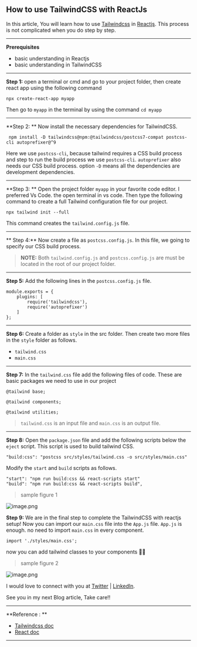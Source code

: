 ## How to use TailwindCSS with ReactJs

In this article, You will learn how to use [Tailwindcss](https://tailwindcss.com/) in [Reactjs](https://reactjs.org/). This process is not complicated when you do step by step.

_____

**Prerequisites**
- basic understanding in Reactjs
- basic understanding in TailwindCSS

_____

**Step 1:**
         open a terminal or cmd and go to your project folder, then create react app using the following command

```
npx create-react-app myapp 
``` 

Then go to ```myapp``` in the terminal by using the command  ``` cd myapp ``` 

_____ 

**Step 2: **
       Now install the necessary dependencies for TailwindCSS.

```
 npm install -D tailwindcss@npm:@tailwindcss/postcss7-compat postcss-cli autoprefixer@^9
```

Here we use `postcss-cli`, because tailwind requires a CSS build process and step to run the build process we use `postcss-cli`. `autoprefixer` also needs our CSS build process. option ```-D``` means all the dependencies are development dependencies. 

_____

**Step 3: **
Open the project folder `myapp` in your favorite code editor.  I preferred Vs Code.  the open terminal in vs code. Then type the following command to create a full Tailwind configuration file for our project.

```
npx tailwind init --full
```
This command creates the `tailwind.config.js` file.
______

** Step 4:**
Now create a file as `postcss.config.js`. In this file, we going to specify our CSS build process.


> **NOTE:** Both `tailwind.config.js` and `postcss.config.js` are must be located in the root of our project folder.

_____

**Step 5:**
Add the following lines in the `postcss.config.js` file.
```
module.exports = {
    plugins: [
        require('tailwindcss'),
        require('autoprefixer')
    ]
};                      
```
______

**Step 6:**
Create a folder as `style` in the src folder. Then create two more files in the `style` folder as follows.

- `tailwind.css`
- `main.css`

______

**Step 7:**
In the `tailwind.css` file add the following files of code. These are basic packages we need to use in our project

```
@tailwind base;

@tailwind components;

@tailwind utilities;
```

> `tailwind.css` is an input file and  `main.css` is an output file.

______

**Step 8:**
Open the `package.json` file and add the following scripts below the `eject` script. This script is used to build tailwind CSS.
```
"build:css": "postcss src/styles/tailwind.css -o src/styles/main.css"
``` 
Modify the `start` and `build` scripts as follows.

```
"start": "npm run build:css && react-scripts start"
"build": "npm run build:css && react-scripts build",
```

> sample figure 1
> 
![image.png](https://cdn.hashnode.com/res/hashnode/image/upload/v1620399221155/_mferMoTU.png)

**Step 9:**
We are in the final step to complete the TailwindCSS with reactjs setup!
Now you can import our `main.css` file into the `App.js` file. `App.js` is enough.  no need to import `main.css` in every component.
```
import './styles/main.css';
```

now you can add tailwind classes to your components 🥳🥳

>sample figure 2
>
![image.png](https://cdn.hashnode.com/res/hashnode/image/upload/v1620400292914/bJREPAclxa.png)


I would love to connect with you at [Twitter](https://twitter.com/verreauxblack) | [LinkedIn](https://www.linkedin.com/in/verreauxblack/).


See you in my next Blog article, Take care!!
________

**Reference : **  
- [Tailwindcss doc](https://tailwindcss.com/docs/guides/create-react-app)
- [React doc](https://reactjs.org/docs/getting-started.html)

_______